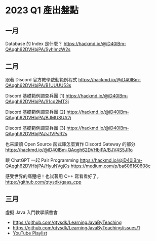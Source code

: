 # 2023 Q1 產出盤點

## 一月

Database 的 Index 是什麼？
https://hackmd.io/@iD40lBm-QAqgh62DVHbjPA/SyhImzW2s

## 二月

跟著 Discord 官方教學啟動範例程式
https://hackmd.io/@iD40lBm-QAqgh62DVHbjPA/B1UUUU53s

Discord 基礎範例調查兵團 [1]
https://hackmd.io/@iD40lBm-QAqgh62DVHbjPA/S1cd2MT3j

Discord 基礎範例調查兵團 [2]
https://hackmd.io/@iD40lBm-QAqgh62DVHbjPA/BJMUSUA2j

Discord 基礎範例調查兵團 [3]
https://hackmd.io/@iD40lBm-QAqgh62DVHbjPA/rJfVPsR2s

也來讀讀 Open Source 函式庫怎麼實作 Discord Gateway 的部分
https://hackmd.io/@iD40lBm-QAqgh62DVHbjPA/BJV4S5JRo

跟 ChatGPT 一起 Pair Programming
https://hackmd.io/@iD40lBm-QAqgh62DVHbjPA/HyuNVgjCs
https://medium.com/p/ba606160608c

感受世界的痛楚吧！也試著用 C++ 寫看看好了。
https://github.com/qtysdk/gaas_cpp

## 三月

虛擬 Java 入門教學讀書會

* https://github.com/qtysdk/LearningJavaByTeaching
* https://github.com/qtysdk/LearningJavaByTeaching/issues/1
* [YouTube Playlist](https://www.youtube.com/watch?v=r_bhp22LilY&amp;list=PLRle6wVrCU6MSzYYI-1mZ1OD5bNb5Zv-I&amp;ab_channel=TWJUG%E9%81%8A%E6%88%B2%E5%A0%B4)

